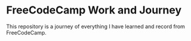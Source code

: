 <h1>FreeCodeCamp Work and Journey</h1>
This repository is a journey of everything I have learned and record  from FreeCodeCamp. 
